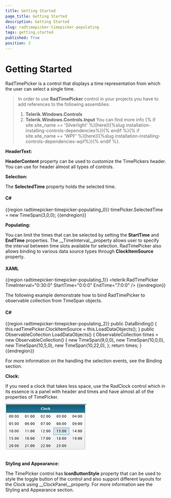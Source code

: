 ```yaml
---
title: Getting Started
page_title: Getting Started
description: Getting Started
slug: radtimepicker-timepicker-populating
tags: getting,started
published: True
position: 2
---
```


# Getting Started

RadTimePicker is a control that displays a time representation from which the user can select a single time.

>In order to use __RadTimePicker__ control in your projects you have to add references to the following assemblies:
>	1. __Telerik.Windows.Controls__
>	1. __Telerik.Windows.Controls.Input__
>	You can find more info {% if site.site_name == 'Silverlight' %}[here]({%slug installation-installing-controls-dependencies%}){% endif %}{% if site.site_name == 'WPF' %}[here]({%slug installation-installing-controls-dependencies-wpf%}){% endif %}.

__HeaderText:__

__HeaderContent__ property can be used to customize the TimePickers header. You can use for header almost all types of controls.

__Selection:__

The __SelectedTime__ property holds the selected time.  

#### __C#__

{{region radtimepicker-timepicker-populating_0}}
	timePicker.SelectedTime = new TimeSpan(3,0,0);
{{endregion}}

__Populating:__

You can limit the times that can be selected by setting the __StartTime__ and __EndTime__ properties. The __TimeInterval__property allows user to specify the interval between time slots available for selection. RadTimePicker also allows binding to various data source types through __ClockItemSource__ property.

#### __XAML__

{{region radtimepicker-timepicker-populating_1}}
	<telerik:RadTimePicker TimeInterval="0:30:0" StartTime="0:0:0" EndTime="7:0:0" />
{{endregion}}

The following example demonstrate how to bind RadTimePicker to observable collection from TimeSpan objects.

#### __C#__

{{region radtimepicker-timepicker-populating_2}}
	public DataBinding()
	{
		this.radTimePicker.ClockItemSource = this.LoadDataObjects(); 
	}
	public ObservableCollection<TimeSpan> LoadDataObjects()
	{
		ObservableCollection<TimeSpan> times = new ObservableCollection<TimeSpan>()
		{ 
		   new TimeSpan(9,0,0),
		   new TimeSpan(10,0,0),
		   new TimeSpan(10,5,0),
		   new TimeSpan(10,22,0),
		};
		return times;
	}
{{endregion}}

For more information on the handling the selection events, see the Binding section.

__Clock:__

If you need a clock that takes less space, use the RadClock control which in its essence is a panel with header and times and have almost all of the properties of TimePicker.

![](images/Clock.jpg)

__Styling and Appearance:__

The TimePicker control has __IconButtonStyle__ property that can be used to style the toggle button of the control and also support different layouts for the Clock using __ClockPanel__property. For more information see the Styling and Appearance section.